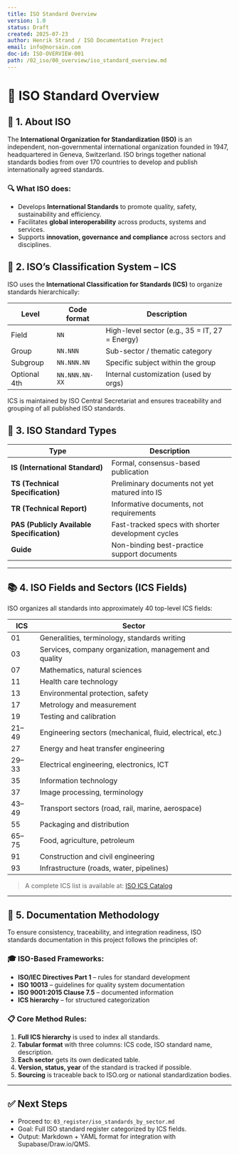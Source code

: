```yaml
---
title: ISO Standard Overview
version: 1.0
status: Draft
created: 2025-07-23
author: Henrik Strand / ISO Documentation Project
email: info@norsain.com
doc-id: ISO-OVERVIEW-001
path: /02_iso/00_overview/iso_standard_overview.md
---
```


# 📘 ISO Standard Overview

## 🧾 1. About ISO

The **International Organization for Standardization (ISO)** is an independent, non-governmental international organization founded in 1947, headquartered in Geneva, Switzerland. ISO brings together national standards bodies from over 170 countries to develop and publish internationally agreed standards.

### 🔍 What ISO does:
- Develops **International Standards** to promote quality, safety, sustainability and efficiency.
- Facilitates **global interoperability** across products, systems and services.
- Supports **innovation, governance and compliance** across sectors and disciplines.

## 🔢 2. ISO’s Classification System – ICS

ISO uses the **International Classification for Standards (ICS)** to organize standards hierarchically:

| Level        | Code format     | Description                                      |
|--------------|------------------|--------------------------------------------------|
| Field        | `NN`             | High-level sector (e.g., 35 = IT, 27 = Energy)   |
| Group        | `NN.NNN`         | Sub-sector / thematic category                   |
| Subgroup     | `NN.NNN.NN`      | Specific subject within the group                |
| Optional 4th | `NN.NNN.NN-XX`   | Internal customization (used by orgs)            |

ICS is maintained by ISO Central Secretariat and ensures traceability and grouping of all published ISO standards.

## 🧩 3. ISO Standard Types

| Type                  | Description                                                                 |
|-----------------------|-----------------------------------------------------------------------------|
| **IS (International Standard)** | Formal, consensus-based publication                                |
| **TS (Technical Specification)** | Preliminary documents not yet matured into IS                     |
| **TR (Technical Report)**        | Informative documents, not requirements                           |
| **PAS (Publicly Available Specification)** | Fast-tracked specs with shorter development cycles        |
| **Guide**                        | Non-binding best-practice support documents                      |

---

## 📚 4. ISO Fields and Sectors (ICS Fields)

ISO organizes all standards into approximately 40 top-level ICS fields:

| ICS | Sector                                |
|-----|----------------------------------------|
| 01  | Generalities, terminology, standards writing |
| 03  | Services, company organization, management and quality |
| 07  | Mathematics, natural sciences          |
| 11  | Health care technology                 |
| 13  | Environmental protection, safety       |
| 17  | Metrology and measurement              |
| 19  | Testing and calibration                |
| 21–49 | Engineering sectors (mechanical, fluid, electrical, etc.) |
| 27  | Energy and heat transfer engineering   |
| 29–33 | Electrical engineering, electronics, ICT |
| 35  | Information technology                 |
| 37  | Image processing, terminology          |
| 43–49 | Transport sectors (road, rail, marine, aerospace) |
| 55  | Packaging and distribution             |
| 65–75 | Food, agriculture, petroleum          |
| 91  | Construction and civil engineering     |
| 93  | Infrastructure (roads, water, pipelines) |

> A complete ICS list is available at: [ISO ICS Catalog](https://www.iso.org/ics.html)

---

## 📐 5. Documentation Methodology

To ensure consistency, traceability, and integration readiness, ISO standards documentation in this project follows the principles of:

### 🎓 ISO-Based Frameworks:
- **ISO/IEC Directives Part 1** – rules for standard development
- **ISO 10013** – guidelines for quality system documentation
- **ISO 9001:2015 Clause 7.5** – documented information
- **ICS hierarchy** – for structured categorization

### 📋 Core Method Rules:
1. **Full ICS hierarchy** is used to index all standards.
2. **Tabular format** with three columns: ICS code, ISO standard name, description.
3. **Each sector** gets its own dedicated table.
4. **Version, status, year** of the standard is tracked if possible.
5. **Sourcing** is traceable back to ISO.org or national standardization bodies.

---

## ✅ Next Steps

- Proceed to: `03_register/iso_standards_by_sector.md`  
- Goal: Full ISO standard register categorized by ICS fields.
- Output: Markdown + YAML format for integration with Supabase/Draw.io/QMS.

